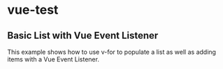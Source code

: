 # vue-test
## Basic List with Vue Event Listener

This example shows how to use v-for to populate a list as well as adding items with a Vue Event Listener.